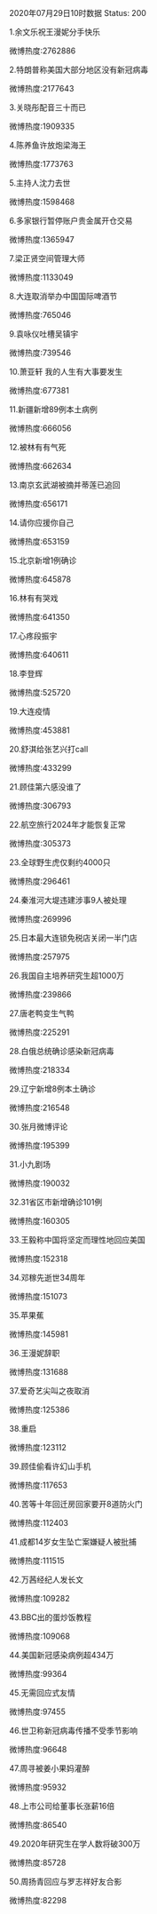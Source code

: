 2020年07月29日10时数据
Status: 200

1.余文乐祝王漫妮分手快乐

微博热度:2762886

2.特朗普称美国大部分地区没有新冠病毒

微博热度:2177643

3.关晓彤配音三十而已

微博热度:1909335

4.陈养鱼许放炮梁海王

微博热度:1773763

5.主持人沈力去世

微博热度:1598468

6.多家银行暂停账户贵金属开仓交易

微博热度:1365947

7.梁正贤空间管理大师

微博热度:1133049

8.大连取消举办中国国际啤酒节

微博热度:765046

9.袁咏仪吐槽吴镇宇

微博热度:739546

10.萧亚轩 我的人生有大事要发生

微博热度:677381

11.新疆新增89例本土病例

微博热度:666056

12.被林有有气死

微博热度:662634

13.南京玄武湖被摘并蒂莲已追回

微博热度:656171

14.请你应援你自己

微博热度:653159

15.北京新增1例确诊

微博热度:645878

16.林有有哭戏

微博热度:641350

17.心疼段振宇

微博热度:640611

18.李登辉

微博热度:525720

19.大连疫情

微博热度:453881

20.舒淇给张艺兴打call

微博热度:433299

21.顾佳第六感没谁了

微博热度:306793

22.航空旅行2024年才能恢复正常

微博热度:305373

23.全球野生虎仅剩约4000只

微博热度:296461

24.秦淮河大堤违建涉事9人被处理

微博热度:269996

25.日本最大连锁免税店关闭一半门店

微博热度:257975

26.我国自主培养研究生超1000万

微博热度:239866

27.唐老鸭变生气鸭

微博热度:225291

28.白俄总统确诊感染新冠病毒

微博热度:218334

29.辽宁新增8例本土确诊

微博热度:216548

30.张月微博评论

微博热度:195399

31.小九剧场

微博热度:190032

32.31省区市新增确诊101例

微博热度:160305

33.王毅称中国将坚定而理性地回应美国

微博热度:152318

34.邓稼先逝世34周年

微博热度:151073

35.苹果蕉

微博热度:145981

36.王漫妮辞职

微博热度:131688

37.爱奇艺尖叫之夜取消

微博热度:125386

38.重启

微博热度:123112

39.顾佳偷看许幻山手机

微博热度:117653

40.苦等十年回迁房回家要开8道防火门

微博热度:112403

41.成都14岁女生坠亡案嫌疑人被批捕

微博热度:111515

42.万茜经纪人发长文

微博热度:109282

43.BBC出的蛋炒饭教程

微博热度:109068

44.美国新冠感染病例超434万

微博热度:99364

45.无需回应式友情

微博热度:97455

46.世卫称新冠病毒传播不受季节影响

微博热度:96648

47.周寻被姜小果妈灌醉

微博热度:95932

48.上市公司给董事长涨薪16倍

微博热度:86540

49.2020年研究生在学人数将破300万

微博热度:85728

50.周扬青回应与罗志祥好友合影

微博热度:82298

